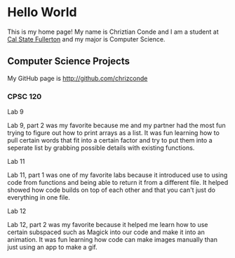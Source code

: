# Hello World

This is my home page! My name is Chriztian Conde and I am a student at [Cal State Fullerton](http://www.fullerton.edu/) and my major is Computer Science.

## Computer Science Projects

My GitHub page is http://github.com/chrizconde

### CPSC 120

Lab 9

Lab 9, part 2 was my favorite because me and my partner had the most
fun trying to figure out how to print arrays as a list. It was fun
learning how to pull certain words that fit into a certain factor and 
try to put them into a seperate list by grabbing possible details
with existing functions.

Lab 11

Lab 11, part 1 was one of my favorite labs because it introduced
use to using code from functions and being able to return it from
a different file. It helped showed how code builds on top of each other and that you can't just do everything in one file.

Lab 12

Lab 12, part 2 was my favorite because it helped me learn how to use
certain subspaced such as Magick into our code and make it into an animation. It was fun learning how code can make images manually than
just using an app to make a gif.